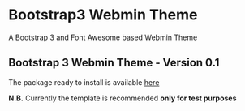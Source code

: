 Bootstrap3 Webmin Theme
=======================

A Bootstrap 3 and Font Awesome based Webmin Theme

Bootstrap 3 Webmin Theme - Version 0.1
------------------------------------------------------

The package ready to install is available [here](http://winfuture.it/webminbootstrap3/)

**N.B.** Currently the template is recommended **only for test purposes**
